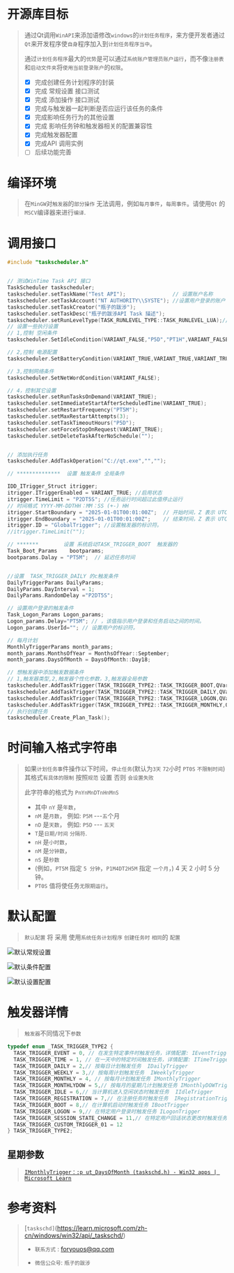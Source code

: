 ﻿# 开源库目标

> 通过Qt调用`WinAPI`来添加语修改`windows`的`计划任务程序`，来方便开发者通过`Qt`来开发程序使`自身`程序加入到`计划任务程序当中`。
>
> 通过`计划任务程序`最大的`优势`是可以通过`系统账户管理员账户运行`，而不像`注册表`和`启动文件夹`将`使用当前登录账户`的`权限`。
>
> * [x] 完成创建任务计划程序的封装
> * [x] 完成 常规设置 接口测试
> * [x] 完成 添加操作 接口测试
> * [x] 完成与触发器一起判断是否应运行该任务的条件
> * [x] 完成影响任务行为的其他设置
> * [x] 完成 影响任务钟和触发器相关的配置兼容性
> * [x] 完成触发器配置
> * [x] 完成API 调用实例
> * [ ] 后续功能完善

# 编译环境

>  在`MinGW`对`触发器`的`部分操作` 无法调用，例如`每月事件`，`每周事件`。请使用`Qt` 的 `MSCV`编译器来进行`编译`.

# 调用接口

```cpp
#include "taskscheduler.h"


// 测试WinTime Task API 接口
TaskScheduler taskscheduler;
taskscheduler.setTaskName("Test API");               // 设置账户名称
taskscheduler.setTaskAccount("NT AUTHORITY\\SYSTE"); //设置用户登录的账户
taskscheduler.setTaskCreator("瓶子的跋涉");
taskscheduler.setTaskDesc("瓶子的跋涉API Task 描述");
taskscheduler.setRunLevelType(TASK_RUNLEVEL_TYPE::TASK_RUNLEVEL_LUA);// 使用普通用户
// 设置一些执行设置
// 1,控制 空闲条件
taskscheduler.SetIdleCondition(VARIANT_FALSE,"P5D","PT1H",VARIANT_FALSE,VARIANT_FALSE);

// 2,控制 电源配置
taskscheduler.SetBatteryCondition(VARIANT_TRUE,VARIANT_TRUE,VARIANT_TRUE);

// 3,控制网络条件
taskscheduler.SetNetWordCondition(VARIANT_FALSE);

// 4，控制其它设置
taskscheduler.setRunTasksOnDemand(VARIANT_TRUE);
taskscheduler.setImmediateStartAfterScheduledTime(VARIANT_TRUE);
taskscheduler.setRestartFrequency("PT5M");
taskscheduler.setMaxRestartAttempts(3);
taskscheduler.setTaskTimeoutHours("P5D");
taskscheduler.setForceStopOnRequest(VARIANT_TRUE);
taskscheduler.setDeleteTaskAfterNoSchedule("");


// 添加执行任务
taskscheduler.AddTaskOperation("C://qt.exe","","");

// **************  设置 触发条件 全局条件

IDD_ITrigger_Struct itrigger;
itrigger.ITriggerEnabled = VARIANT_TRUE; //启用状态
itrigger.TimeLimit = "P2DT5S"; //任务运行时间超过此值停止运行
// 时间格式 YYYY-MM-DDTHH：MM：SS (+-) HH
itrigger.StartBoundary = "2025-01-01T00:01:00Z";  // 开始时间，Z 表示 UTC 跨时区同步
itrigger.EndBoundary = "2025-01-01T00:01:00Z";    // 结束时间，Z 表示 UTC
itrigger.ID = "GlobalTrigger"; //设置触发器的标识符。
//itrigger.TimeLimit("");

// *******        设置 系统启动TASK_TRIGGER_BOOT  触发器的
Task_Boot_Params    bootparams;
bootparams.Dalay = "PT5M";  // 延迟任务时间


//设置  TASK_TRIGGER_DAILY 的c触发条件
DailyTriggerParams DailyParams;
DailyParams.DayInterval = 1;
DailyParams.RandomDelay ="P2DT5S";

// 设置用户登录的触发条件
Task_Logon_Params Logon_params;
Logon_params.Delay="PT5M"; // ，该值指示用户登录和任务启动之间的时间。
Logon_params.UserId=""; // 设置用户的标识符。

// 每月计划
MonthlyTriggerParams month_params;
month_params.MonthsOfYear = MonthsOfYear::September;
month_params.DaysOfMonth = DaysOfMonth::Day18;

// 想触发器中添加触发数据条件
// 1,触发器类型,2,触发器个性化参数，3,触发器全局参数
taskscheduler.AddTaskTrigger(TASK_TRIGGER_TYPE2::TASK_TRIGGER_BOOT,QVariant::fromValue(bootparams),itrigger);
taskscheduler.AddTaskTrigger(TASK_TRIGGER_TYPE2::TASK_TRIGGER_DAILY,QVariant::fromValue(DailyParams),itrigger);
taskscheduler.AddTaskTrigger(TASK_TRIGGER_TYPE2::TASK_TRIGGER_LOGON,QVariant::fromValue(Logon_params),itrigger);
taskscheduler.AddTaskTrigger(TASK_TRIGGER_TYPE2::TASK_TRIGGER_MONTHLY,QVariant::fromValue(month_params),itrigger);
// 执行创建任务
taskscheduler.Create_Plan_Task();
```



# 时间输入格式字符串

> 如果`计划任务事`件操作以下时间，`停止任务`(默认为`3天`  `72`小时  `PT0S`  `不限制时间`)
> 其格式`有具体的限制`  按照`规范` 设置 否则 `会设置失败` 
>
> 此字符串的格式为 `PnYnMnDTnHnMnS`
>
>  * 其中 `nY` 是`年数`，
>  * `nM` 是`月数`，   例如: `P5M`  ---`五`个月
>  * `nD` 是`天数`，   例如: `P5D` --- `五天`
>  * `T`是`日期/时间`  `分隔符`.
>  * `nH` 是`小时数`，
>  * `nM` 是`分钟数`，
>  * `nS` 是`秒数`
>  *  (例如，`PT5M` 指定 `5 分钟`，`P1M4DT2H5M` 指定 `一个月`，) 4 天 2 小时 5 分钟。
>  * `PT0S` 值将使任务`无限期运行`。



# 默认配置

> `默认配置` 将 采用 使用`系统任务计划程序` `创建任务时` `相同`的 `配置`

![默认常规设置](./assets/image-20241104115819553.png)

![默认条件配置](./assets/image-20241104115833127.png)

![默认设置配置](./assets/image-20241104115840976.png)

# 触发器详情

> `触发器`不同情况下`参数`

```cpp
typedef enum _TASK_TRIGGER_TYPE2 {
  TASK_TRIGGER_EVENT = 0, // 在发生特定事件时触发任务，详情配置: IEventTrigger
  TASK_TRIGGER_TIME = 1, // 在一天中的特定时间触发任务，详情配置: ITimeTrigger
  TASK_TRIGGER_DAILY = 2,// 按每日计划触发任务  IDailyTrigger
  TASK_TRIGGER_WEEKLY = 3,// 按每周计划触发任务  IWeeklyTrigger
  TASK_TRIGGER_MONTHLY = 4, // 按每月计划触发任务 IMonthlyTrigger
  TASK_TRIGGER_MONTHLYDOW = 5,// 按每月的星期几计划触发任务 IMonthlyDOWTrigger
  TASK_TRIGGER_IDLE = 6,// 当计算机进入空闲状态时触发任务  IIdleTrigger
  TASK_TRIGGER_REGISTRATION = 7,// 在注册任务时触发任务  IRegistrationTrigger
  TASK_TRIGGER_BOOT = 8,// 在计算机启动时触发任务 IBootTrigger
  TASK_TRIGGER_LOGON = 9,// 在特定用户登录时触发任务 ILogonTrigger
  TASK_TRIGGER_SESSION_STATE_CHANGE = 11,// 在特定用户回话状态更改时触发任务ISessionStateChangeTrigger
  TASK_TRIGGER_CUSTOM_TRIGGER_01 = 12 
} TASK_TRIGGER_TYPE2;
```

## 星期参数

> [`IMonthlyTrigger：:p ut_DaysOfMonth (taskschd.h) - Win32 apps | Microsoft Learn`](https://learn.microsoft.com/zh-cn/windows/win32/api/taskschd/nf-taskschd-imonthlytrigger-put_daysofmonth)

# 参考资料

> [`taskschd]`(https://learn.microsoft.com/zh-cn/windows/win32/api/_taskschd/)
>
> * `联系方式` : foryouos@qq.com
>
> * `微信公众号`: `瓶子的跋涉 `
